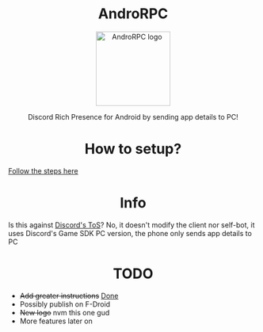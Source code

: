 <H1 align="center">AndroRPC</H1>

<p align="center">
  <img src="https://raw.githubusercontent.com/mustafakhalaf-git/AndroRPC/main/AndroRPC-android-app/newlogo" align="center" width="150" height="150" alt="AndroRPC logo">
</p>
<p align="center">Discord Rich Presence for Android by sending app details to PC!</p>

<H1 align="center">How to setup?</H1>

[Follow the steps here](https://github.com/mustafakhalaf-git/AndroRPC/wiki/How-to-setup)

<H1 align="center">Info</H1>

Is this against [Discord's ToS](https://discord.com/terms)?
No, it doesn't modify the client nor self-bot, it uses Discord's Game SDK PC version, the phone only sends app details to PC

<H1 align="center">TODO</H1>

* ~~Add greater instructions~~ [Done](https://github.com/mustafakhalaf-git/AndroRPC/wiki/How-to-setup)
* Possibly publish on F-Droid
* ~~New logo~~ nvm this one gud
* More features later on
